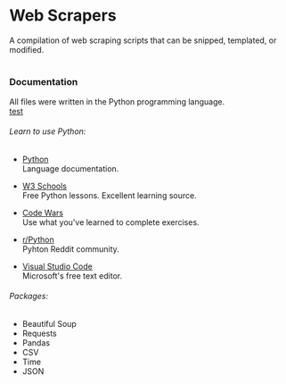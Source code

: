 # Web Scrapers
A compilation of web scraping scripts that can be snipped, templated, or modified.

#
### Documentation
All files were written in the Python programming language.  
[test](https://res.cloudinary.com/teepublic/image/private/s--kWYh2vbW--/t_Preview/b_rgb:000000,c_limit,f_jpg,h_630,q_90,w_630/v1520050660/production/designs/2416585_0.jpg)

###### Learn to use Python:  
   - [Python](https://www.python.org/)  
   Language documentation.  
   
   - [W3 Schools](https://www.w3schools.com/python/)    
   Free Python lessons.  Excellent learning source.  
   
   - [Code Wars](www.codewars.com)  
   Use what you've learned to complete exercises.  
   
   - [r/Python](https://www.reddit.com/r/Python/)   
   Pyhton Reddit community.  
   
   - [Visual Studio Code](https://code.visualstudio.com/)   
   Microsoft's free text editor.      
  
  
###### Packages:
- Beautiful Soup
- Requests
- Pandas
- CSV
- Time
- JSON




